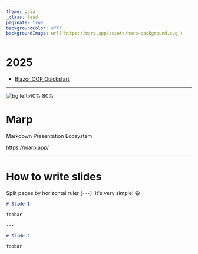 ```yaml
---
theme: gaia
_class: lead
paginate: true
backgroundColor: #fff
backgroundImage: url('https://marp.app/assets/hero-background.svg')
---
```


# 2025

- [Blazor OOP Quickstart](./2025/blazor-oop-quickstart/)

---

![bg left:40% 80%](https://marp.app/assets/marp.svg)

# **Marp**

Markdown Presentation Ecosystem

https://marp.app/

---

# How to write slides

Split pages by horizontal ruler (`---`). It's very simple! :satisfied:

```markdown
# Slide 1

foobar

---

# Slide 2

foobar
```
